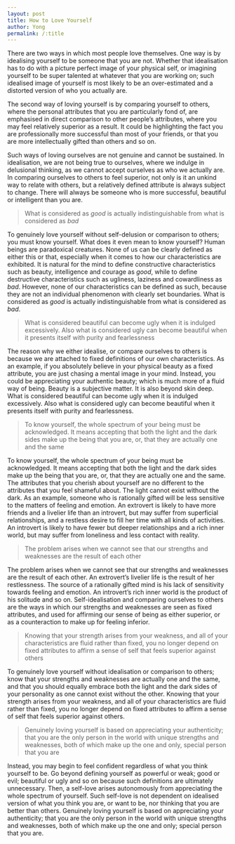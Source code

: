 ```yaml
---
layout: post
title: How to Love Yourself
author: Yong
permalink: /:title
---
```


There are two ways in which most people love themselves. One way is by idealising yourself to be someone that you are not. Whether that idealisation has to do with a picture perfect image of your physical self, or imagining yourself to be super talented at whatever that you are working on; such idealised image of yourself is most likely to be an over-estimated and a distorted version of who you actually are. 

The second way of loving yourself is by comparing yourself to others, where the personal attributes that you are particularly fond of, are emphasised in direct comparison to other people’s attributes, where you may feel relatively superior as a result. It could be highlighting the fact you are professionally more successful than most of your friends, or that you are more intellectually gifted than others and so on.

Such ways of loving ourselves are not genuine and cannot be sustained. In idealisation, we are not being true to ourselves, where we indulge in delusional thinking, as we cannot accept ourselves as who we actually are. In comparing ourselves to others to feel superior, not only is it an unkind way to relate with others, but a relatively defined attribute is always subject to change. There will always be someone who is more successful, beautiful or intelligent than you are.

> What is considered as *good* is actually indistinguishable from what is considered as *bad*

To genuinely love yourself without self-delusion or comparison to others; you must know yourself. What does it even mean to know yourself? Human beings are paradoxical creatures. None of us can be clearly defined as either this or that, especially when it comes to how our characteristics are exhibited. It is natural for the mind to define constructive characteristics such as beauty, intelligence and courage as *good*, while to define destructive characteristics such as ugliness, laziness and cowardliness as *bad*. However, none of our characteristics can be defined as such, because they are not an individual phenomenon with clearly set boundaries. What is considered as *good* is actually indistinguishable from what is considered as *bad*.


> What is considered beautiful can become ugly when it is indulged excessively. Also what is considered ugly can become beautiful when it presents itself with purity and fearlessness

The reason why we either idealise, or compare ourselves to others is because we are attached to fixed definitions of our own characteristics. As an example, if you absolutely believe in your physical beauty as a fixed attribute, you are just chasing a mental image in your mind. Instead, you could be appreciating your authentic beauty; which is much more of a fluid way of being. Beauty is a subjective matter. It is also beyond skin deep. What is considered beautiful can become ugly when it is indulged excessively. Also what is considered ugly can become beautiful when it presents itself with purity and fearlessness.

> To know yourself, the whole spectrum of your being must be acknowledged. It means accepting that both the light and the dark sides make up the being that you are, or, that they are actually one and the same

To know yourself, the whole spectrum of your being must be acknowledged. It means accepting that both the light and the dark sides make up the being that you are, or, that they are actually one and the same. The attributes that you cherish about yourself are no different to the attributes that you feel shameful about. The light cannot exist without the dark. As an example, someone who is rationally gifted will be less sensitive to the matters of feeling and emotion. An extrovert is likely to have more friends and a livelier life than an introvert, but may suffer from superficial relationships, and a restless desire to fill her time with all kinds of activities. An introvert is likely to have fewer but deeper relationships and a rich inner world, but may suffer from loneliness and less contact with reality. 

> The problem arises when we cannot see that our strengths and weaknesses are the result of each other

The problem arises when we cannot see that our strengths and weaknesses are the result of each other. An extrovert’s livelier life is the result of her restlessness. The source of a rationally gifted mind is his lack of sensitivity towards feeling and emotion. An introvert’s rich inner world is the product of his solitude and so on. Self-idealisation and comparing ourselves to others are the ways in which our strengths and weaknesses are seen as fixed attributes, and used for affirming our sense of being as either superior, or as a counteraction to make up for feeling inferior.

> Knowing that your strength arises from your weakness, and all of your characteristics are fluid rather than fixed, you no longer depend on fixed attributes to affirm a sense of self that feels superior against others

To genuinely love yourself without idealisation or comparison to others; know that your strengths and weaknesses are actually one and the same, and that you should equally embrace both the light and the dark sides of your personality as one cannot exist without the other. Knowing that your strength arises from your weakness, and all of your characteristics are fluid rather than fixed, you no longer depend on fixed attributes to affirm a sense of self that feels superior against others. 

> Genuinely loving yourself is based on appreciating your authenticity; that you are the only person in the world with unique strengths and weaknesses, both of which make up the one and only, special person that you are

Instead, you may begin to feel confident regardless of what you think yourself to be. Go beyond defining yourself as powerful or weak; good or evil; beautiful or ugly and so on because such definitions are ultimately unnecessary. Then, a self-love arises autonomously from appreciating the whole spectrum of yourself. Such self-love is not dependent on idealised version of what you think you are, or want to be, nor thinking that you are better than others. Genuinely loving yourself is based on appreciating your authenticity; that you are the only person in the world with unique strengths and weaknesses, both of which make up the one and only; special person that you are.
